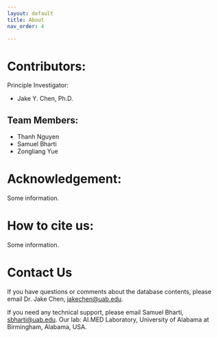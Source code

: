 ```yaml
---
layout: default
title: About
nav_order: 4

---
```



# Contributors:

Principle Investigator:

* Jake Y. Chen, Ph.D.

## Team Members:
* Thanh Nguyen
* Samuel Bharti
* Zongliang Yue

# Acknowledgement:
Some information.

# How to cite us:
Some information.

# Contact Us
If you have questions or comments about the database contents, please email Dr. Jake Chen, jakechen@uab.edu.


If you need any technical support, please email Samuel Bharti, sbharti@uab.edu.
Our lab: AI.MED Laboratory, University of Alabama at Birmingham, Alabama, USA.